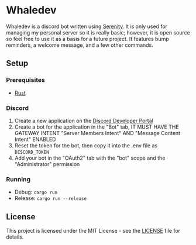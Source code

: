 # Whaledev

Whaledev is a discord bot written using [Serenity](https://www.github.com/serenity-rs/serenity). It is only used for managing my personal server so it is really basic; however, it is open source so feel free to use it as a basis for a future project. It features bump reminders, a welcome message, and a few other commands.

## Setup

### Prerequisites

- [Rust](https://www.rust-lang.org/tools/install)

### Discord

1. Create a new application on the [Discord Developer Portal](https://discord.com/developers/applications)
2. Create a bot for the application in the "Bot" tab, IT MUST HAVE THE GATEWAY INTENT "Server Members Intent" AND "Message Content Intent" ENABLED
3. Reset the token for the bot, then copy it into the .env file as `DISCORD_TOKEN`
4. Add your bot in the "OAuth2" tab with the "bot" scope and the "Administrator" permission

### Running

- Debug: `cargo run`
- Release: `cargo run --release`

## License

This project is licensed under the MIT License - see the [LICENSE](LICENSE) file for details.
